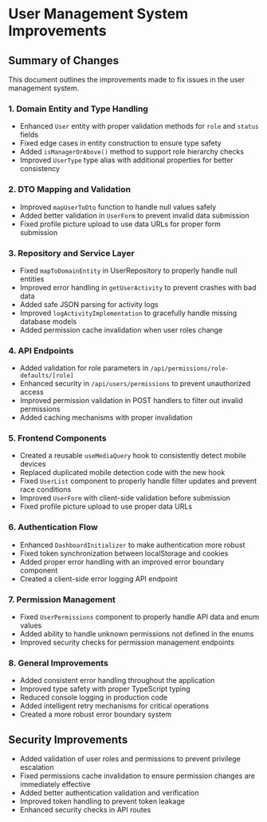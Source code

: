# User Management System Improvements

## Summary of Changes

This document outlines the improvements made to fix issues in the user management system.

### 1. Domain Entity and Type Handling

- Enhanced `User` entity with proper validation methods for `role` and `status` fields
- Fixed edge cases in entity construction to ensure type safety
- Added `isManagerOrAbove()` method to support role hierarchy checks
- Improved `UserType` type alias with additional properties for better consistency

### 2. DTO Mapping and Validation

- Improved `mapUserToDto` function to handle null values safely
- Added better validation in `UserForm` to prevent invalid data submission
- Fixed profile picture upload to use data URLs for proper form submission

### 3. Repository and Service Layer

- Fixed `mapToDomainEntity` in UserRepository to properly handle null entities
- Improved error handling in `getUserActivity` to prevent crashes with bad data
- Added safe JSON parsing for activity logs
- Improved `logActivityImplementation` to gracefully handle missing database models
- Added permission cache invalidation when user roles change

### 4. API Endpoints

- Added validation for role parameters in `/api/permissions/role-defaults/[role]`
- Enhanced security in `/api/users/permissions` to prevent unauthorized access
- Improved permission validation in POST handlers to filter out invalid permissions
- Added caching mechanisms with proper invalidation

### 5. Frontend Components

- Created a reusable `useMediaQuery` hook to consistently detect mobile devices
- Replaced duplicated mobile detection code with the new hook
- Fixed `UserList` component to properly handle filter updates and prevent race conditions
- Improved `UserForm` with client-side validation before submission
- Fixed profile picture upload to use proper data URLs

### 6. Authentication Flow

- Enhanced `DashboardInitializer` to make authentication more robust
- Fixed token synchronization between localStorage and cookies
- Added proper error handling with an improved error boundary component
- Created a client-side error logging API endpoint

### 7. Permission Management

- Fixed `UserPermissions` component to properly handle API data and enum values
- Added ability to handle unknown permissions not defined in the enums
- Improved security checks for permission management endpoints

### 8. General Improvements

- Added consistent error handling throughout the application
- Improved type safety with proper TypeScript typing
- Reduced console logging in production code
- Added intelligent retry mechanisms for critical operations
- Created a more robust error boundary system

## Security Improvements

- Added validation of user roles and permissions to prevent privilege escalation
- Fixed permissions cache invalidation to ensure permission changes are immediately effective
- Added better authentication validation and verification
- Improved token handling to prevent token leakage
- Enhanced security checks in API routes
